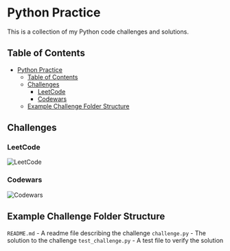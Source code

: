# Python Practice

This is a collection of my Python code challenges and solutions.

## Table of Contents

- [Python Practice](#python-practice)
  - [Table of Contents](#table-of-contents)
  - [Challenges](#challenges)
    - [LeetCode](#leetcode)
    - [Codewars](#codewars)
  - [Example Challenge Folder Structure](#example-challenge-folder-structure)

## Challenges

### LeetCode

![LeetCode](https://leetcard.jacoblin.cool/JackPlowman?hide=ranking)

### Codewars

![Codewars](https://www.codewars.com/users/JackPlowman/badges/large)

## Example Challenge Folder Structure

`README.md` - A readme file describing the challenge
`challenge.py` - The solution to the challenge
`test_challenge.py` - A test file to verify the solution
